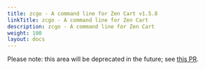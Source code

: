 ```yaml
---
title: zcgo - A command line for Zen Cart v1.5.8
linkTitle: zcgo - A command line for Zen Cart  
description: zcgo - A command line for Zen Cart
weight: 100 
layout: docs
---
```


Please note: this area will be deprecated in the future; see [this PR](https://github.com/zencart/documentation/issues/281). 
